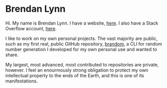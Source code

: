 # Brendan Lynn

Hi. My name is Brendan Lynn. I have a website, [here](https://www.brendanlynn.org). I also have a Stack Overflow account, [here](https://stackoverflow.com/users/22141420/).

I like to work on my own personal projects. The vast majority are public, such as my first real, public GitHub repository, [brandom](https://github.com/brendanlynn/brandom), a CLI for random number generation I developed for my own personal use and wanted to share.

My largest, most advanced, most contributed to repositories are private, however. I feel an enourmously strong obligation to protect my own intellectual property to the ends of the Earth, and this is one of its manifestations.
